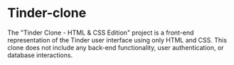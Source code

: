 # Tinder-clone
The "Tinder Clone - HTML & CSS Edition" project is a front-end representation of the Tinder user interface using only HTML and CSS. This clone does not include any back-end functionality, user authentication, or database interactions.
